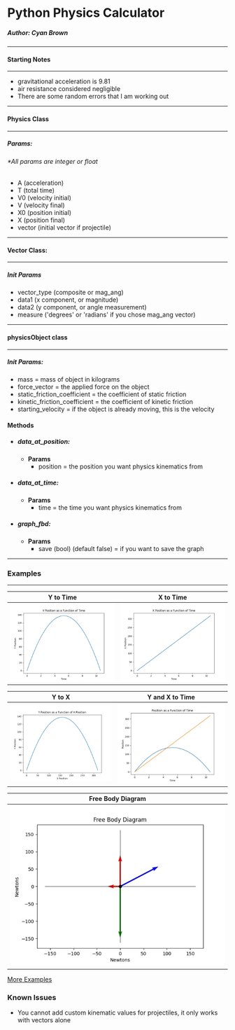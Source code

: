 # Python Physics Calculator
##### Author: Cyan Brown
***
#### Starting Notes
***
* gravitational acceleration is 9.81
* air resistance considered negligible
* There are some random errors that I am working out
***
#### Physics Class
***
##### Params:
###### *All params are integer or float
* A (acceleration)
* T (total time)
* V0 (velocity initial)
* V (velocity final)
* X0 (position initial)
* X (position final)
* vector (initial vector if projectile)

***
#### Vector Class:
***

##### Init Params
* vector_type (composite or mag_ang)
* data1 (x component, or magnitude)
* data2 (y component, or angle measurement)
* measure ('degrees' or 'radians' if you chose mag_ang vector)
 

***
#### physicsObject class
***
   
##### Init Params:
* mass = mass of object in kilograms
* force_vector = the applied force on the object
* static_friction_coefficient = the coefficient of static friction
* kinetic_friction_coefficient = the coefficient of kinetic friction
* starting_velocity = if the object is already moving, this is the velocity

#### Methods
* ##### data_at_position:
    * **Params**
        * position = the position you want physics kinematics from
* ##### data_at_time:
    * **Params**
        * time = the time you want physics kinematics from
* ##### graph_fbd:
    * **Params**
        * save (bool) (default false) = if you want to save the graph
                        
***


### Examples
***
Y to Time             |  X to Time           
:--------------------:|:--------------------:|
 ![](examples/ty_example.png)|  ![](examples/tx_example.png)

Y to X                |Y and X to Time
:--------------------:|:--------------------:|
![](examples/xy_example.png)|![](examples/all_example.png)

Free Body Diagram     |
:--------------------:|
![](examples/15,%20%5B100,%2035%5D.jpg)|

[More Examples](https://github.com/CyanBrown/PhysicsCalculator/tree/master/examples)

### Known Issues
* You cannot add custom kinematic values for projectiles, it only works with vectors alone
